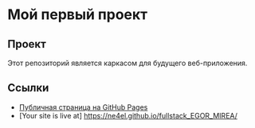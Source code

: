 # Мой первый проект

## Проект
Этот репозиторий является каркасом для будущего веб-приложения.

## Ссылки
- [Публичная страница на GitHub Pages](https://github.com/NE4EL/fullstack_EGOR_MIREA)
- [Your site is live at] https://ne4el.github.io/fullstack_EGOR_MIREA/

